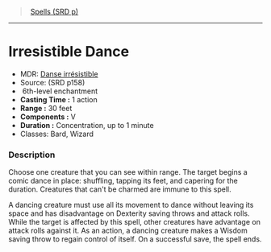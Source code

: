 ﻿---
!SpellItem
Family: SpellVO
Name: Irresistible Dance
AltName: '[Danse irrésistible](hd_spells_danse_irresistible.md)'
Type: enchantment
Level: 6
CastingTime: 1 action
Range: 30 feet
Components: V
Duration: Concentration, up to 1 minute
Classes: Bard, Wizard
Source: (SRD p158)
Id: spells_vo.md#irresistible-dance
ParentLink: spells_vo.md#spells-srd-p
ParentName: Spells (SRD p)
NameLevel: 1
Attributes: {}
---
> [Spells (SRD p)](srd_spells.md)

---

# Irresistible Dance

- MDR: [Danse irrésistible](hd_spells_danse_irresistible.md)
- Source: (SRD p158)
-  6th-level enchantment
- **Casting Time :** 1 action
- **Range :** 30 feet
- **Components :** V
- **Duration :** Concentration, up to 1 minute
- Classes: Bard, Wizard

### Description

Choose one creature that you can see within range. The target begins a comic dance in place: shuffling, tapping its feet, and capering for the duration. Creatures that can't be charmed are immune to this spell.

A dancing creature must use all its movement to dance without leaving its space and has disadvantage on Dexterity saving throws and attack rolls. While the target is affected by this spell, other creatures have advantage on attack rolls against it. As an action, a dancing creature makes a Wisdom saving throw to regain control of itself. On a successful save, the spell ends.

